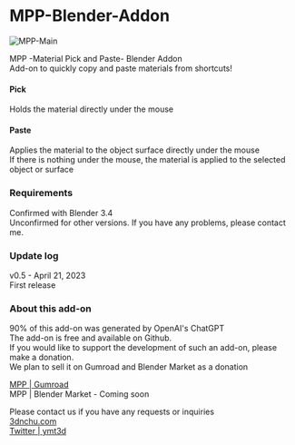 # MPP-Blender-Addon
![MPP-Main](https://user-images.githubusercontent.com/7782271/233642499-eee27746-5005-4b7d-bfbb-07108802f1c3.jpg)

MPP -Material Pick and Paste- Blender Addon<br>
Add-on to quickly copy and paste materials from shortcuts!<br>

#### Pick<br>
Holds the material directly under the mouse

#### Paste<br>
Applies the material to the object surface directly under the mouse<br>
If there is nothing under the mouse, the material is applied to the selected object or surface<br>

### Requirements<br>
Confirmed with Blender 3.4<br>
Unconfirmed for other versions. If you have any problems, please contact me.<br>

###  Update log<br>
v0.5 - April 21, 2023<br>
First release<br>

### About this add-on<br>
90% of this add-on was generated by OpenAI's ChatGPT<br>
The add-on is free and available on Github.<br>
If you would like to support the development of such an add-on, please make a donation.<br>
We plan to sell it on Gumroad and Blender Market as a donation<br>

[MPP | Gumroad](https://yamato3d.gumroad.com/l/mpp)<br>
MPP | Blender Market - Coming soon<br>

Please contact us if you have any requests or inquiries<br>
[3dnchu.com](https://3dnchu.com)<br>
[Twitter | ymt3d](https://twitter.com/ymt3d)<br>

